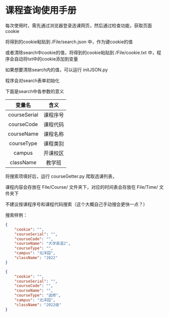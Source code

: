 # 课程查询使用手册

每次使用时，需先通过浏览器登录选课网页，然后通过检查功能，获取页面cookie

将得到的cookie粘贴到 /File/search.json 中，作为键cookie的值

或者清除search中cookie的值，将得到的cookie粘贴到 /File/cookie.txt 中，程序会自动将txt中的cookie添加到变量



如果想要清除search内的值，可以运行 initJSON.py

程序会对search表单初始化


下面是search中各参数的意义

|    变量名    |   含义   |
| :----------: | :------: |
| courseSerial | 课程序号 |
|  courseCode  | 课程代码 |
|  courseName  | 课程名称 |
|  courseType  | 课程类别 |
|    campus    | 开课校区 |
|  className  |  教学班  |


将搜索项填好后，运行 courseGetter.py 爬取选课列表，

课程内容会存放在 File/Course/ 文件夹下，对应的时间表会存放在 File/Time/ 文件夹下

不建议按课程序号和课程代码搜索（这个大概自己手动搜会更快一点？）



搜索样例：

```json
{
    "cookie": "",
    "courseSerial": "",
    "courseCode": "",
    "courseName": "大学英语2",
    "courseType": "",
    "campus": "北洋园",
    "className": "2022"
}
```


```json
{
    "cookie": "",
    "courseSerial": "",
    "courseCode": "",
    "courseName": "",
    "courseType": "选修",
    "campus": "北洋园",
    "className": "2022级"
}
```

